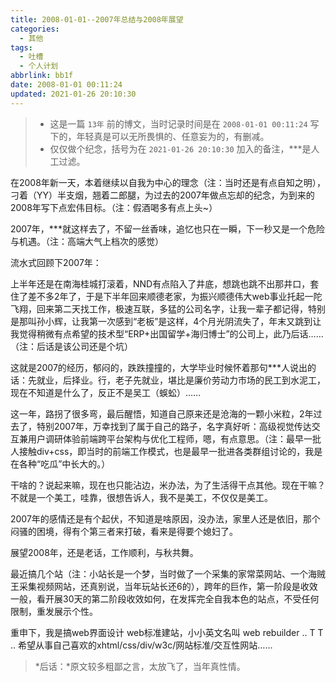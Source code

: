 ```yaml
---
title: 2008-01-01--2007年总结与2008年展望
categories:
  - 其他
tags:
  - 吐槽
  - 个人计划
abbrlink: bb1f
date: 2008-01-01 00:11:24
updated: 2021-01-26 20:10:30
---
```


> - 这是一篇 `13年` 前的博文，当时记录时间是在 `2008-01-01 00:11:24` 写下的，年轻真是可以无所畏惧的、任意妄为的，有删减。
> - 仅仅做个纪念，括号为在 `2021-01-26 20:10:30` 加入的备注，***是人工过滤。

在2008年新一天，本着继续以自我为中心的理念<span class="gray">（注：当时还是有点自知之明）</span>，刁着（YY）半支烟，翘着二郎腿，为过去的2007年做点忘却的纪念，为到来的2008年写下点宏伟目标。<span class="gray">（注：假酒喝多有点上头~）</span>

2007年，***就这样去了，不留一丝香味，追忆也只在一瞬，下一秒又是一个危险与机遇。<span class="gray">（注：高端大气上档次的感觉）</span>

流水式回顾下2007年：

上半年还是在南海桂城打滚着，NND有点陷入了井底，想跳也跳不出那井口，套住了差不多2年了，于是下半年回来顺德老家，为振兴顺德伟大web事业托起一陀飞翔，回来第二天找工作，极速互联，多猛的公司名字，让我一辈子都记得，特别是那叫孙小辉，让我第一次感到“老板”是这样，4个月光阴流失了，年末又跳到让我觉得稍微有点希望的技术型“ERP+出国留学+海归博士”的公司上，此乃后话……<span class="gray">（注：后话是该公司还是个坑）</span>

<!-- more -->

这就是2007的经历，郁闷的，跌跌撞撞的，大学毕业时候怀着那句***人说出的话：先就业，后择业。行，老子先就业，堪比是廉价劳动力市场的民工到水泥工，现在不知道是什么了，反正不是吴工（蜈蚣）……

这一年，路拐了很多弯，最后醒悟，知道自己原来还是沧海的一颗小米粒，2年过去了，特别2007年，万幸找到了属于自己的路子，名字真好听：高级视觉传达交互兼用户调研体验前端跨平台架构与优化工程师，嗯，有点意思。<span class="gray">（注：最早一批人接触div+css，即当时的前端工作模式，也是最早一批进各类群组讨论的，我是在各种“吃瓜”中长大的。）</span>

干啥的？说起来嘛，现在也只能沾边，米办法，为了生活得干点其他。现在干嘛？不就是一个美工，哇靠，很想告诉人，我不是美工，不仅仅是美工。

2007年的感情还是有个起伏，不知道是啥原因，没办法，家里人还是依旧，那个闷骚的困境，得有个第三者来打破，看来是得要个媳妇了。

展望2008年，还是老话，工作顺利，与秋共舞。

最近搞几个站<span class="gray">（注：小站长是一个梦，当时做了一个采集的家常菜网站、一个海贼王采集视频网站，还真别说，当年玩站长还6的）</span>，跨年的巨作，第一阶段是收效一般，看开展30天的第二阶段收效如何，在发挥完全自我本色的站点，不受任何限制，重发展示个性。

重申下，我是搞web界面设计 web标准建站，小小英文名叫 web rebuilder .. T T .. 希望从事自己喜欢的xhtml/css/div/w3c/网站标准/交互性网站……

> *后话：*原文较多粗鄙之言，太放飞了，当年真性情。

